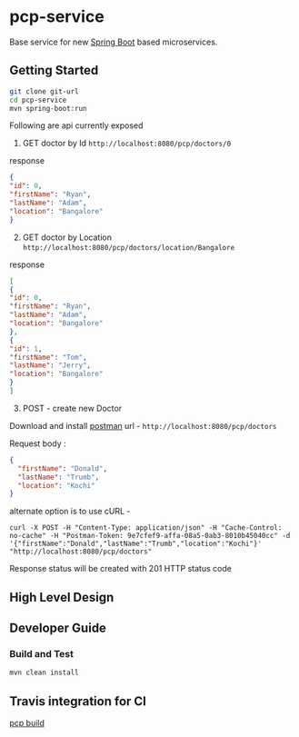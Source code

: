# pcp-service
Base service for new [Spring Boot](http://projects.spring.io/spring-boot/) 
based microservices.

## Getting Started

```bash
git clone git-url
cd pcp-service
mvn spring-boot:run
```

Following are api currently exposed

1. GET doctor by Id
`http://localhost:8080/pcp/doctors/0`

response
```json
{
"id": 0,
"firstName": "Ryan",
"lastName": "Adam",
"location": "Bangalore"
}
```

2. GET doctor by Location
`http://localhost:8080/pcp/doctors/location/Bangalore`

response
```json
[
{
"id": 0,
"firstName": "Ryan",
"lastName": "Adam",
"location": "Bangalore"
},
{
"id": 1,
"firstName": "Tom",
"lastName": "Jerry",
"location": "Bangalore"
}
]
```

3. POST - create new Doctor

Download and install [postman](https://www.google.com/url?sa=t&rct=j&q=&esrc=s&source=web&cd=1&ved=0ahUKEwj6rLWxqufRAhXC4iYKHWeaDs4QFggcMAA&url=https%3A%2F%2Fchrome.google.com%2Fwebstore%2Fdetail%2Fpostman%2Ffhbjgbiflinjbdggehcddcbncdddomop%3Fhl%3Den&usg=AFQjCNE_Yq59TT1ZExzJ68FTldg4ho_lGw&sig2=6CibPoz_Mn_6UuCyM1xLqQ)
url - `http://localhost:8080/pcp/doctors`

Request body :
```json
{
  "firstName": "Donald",
  "lastName": "Trumb",
  "location": "Kochi"
}
```

alternate option is to use cURL -

``` curl
curl -X POST -H "Content-Type: application/json" -H "Cache-Control: no-cache" -H "Postman-Token: 9e7cfef9-affa-08a5-0ab3-8010b45040cc" -d '{"firstName":"Donald","lastName":"Trumb","location":"Kochi"}' "http://localhost:8080/pcp/doctors"
```

Response status will be created with 201 HTTP status code


## High Level Design 

## Developer Guide

### Build and Test
```bash
mvn clean install
```

## Travis integration for CI
[pcp build](https://travis-ci.org/nbenjamin/pcp)

